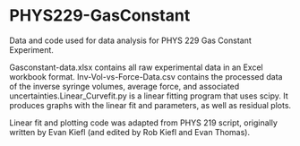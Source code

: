 # PHYS229-GasConstant
Data and code used for data analysis for PHYS 229 Gas Constant Experiment. 

Gasconstant-data.xlsx contains all raw experimental data in an Excel workbook format. Inv-Vol-vs-Force-Data.csv contains the processed data of the inverse syringe volumes, average force, and associated uncertainties.Linear_Curvefit.py is a linear fitting program that uses scipy. It produces graphs with the linear fit and parameters, as well as residual plots. 

Linear fit and plotting code was adapted from PHYS 219 script, originally written by Evan Kiefl (and edited by Rob Kiefl and Evan Thomas). 
